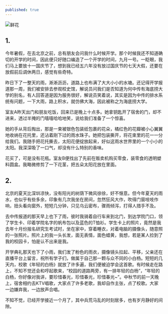 ```yaml
---
published: true
---
```

![鲜花](https://github.com/songofhailun/songofhailun.github.io/blob/master/_posts/%E9%B2%9C%E8%8A%B1.jpg?raw=true)

## 1.

今年暑假，在去北京之前，总有朋友会问我什么时候开学。那个时候我还不知道确切的开学的时间，因此便只好随口编造了一个开学的时间，九月一号。一眨眼，我们马上要放十一国庆节了，想到我已经五六年没有放过国庆节的七天大假，还要在放假前后调休两日，感觉有些奇特。

昨日下了一整天的雨，淅淅沥沥，道路上也布满了大大小小的水塘。还记得开学报道那一周，我们被安排去参观校史馆，解说员问我们是否知道为何中传有海底捞大学的别名，有人回答道是因为服务很好，解说员笑着说，其实是因为中传的排水系统有问题，一下大雨，路上积水，就仿佛大海，因此被称之为海底捞大学。

室友A昨天出门和朋友吃饭，回来已是晚上十点多。她拿钥匙开了宿舍的门，却不进来，透过半掩的门嘻嘻哈哈地笑，说给我们准备了一个惊喜。

她的手从背后掏出，那是一束被银色包装纸包裹的花朵，橘红色的花瓣被小心翼翼地收纳在花托里，还沾着刚下过的雨水珠子。她把包装撕开，将花束里的花一一分给我们。我随手把花托撕去，太阳花便绽放起来，好似这雨水世界里的一个小小的太阳。我深深吸了一口气，却没有什么特别的香味。

花买了，可是没有花瓶。室友B便找出了先前在贩卖机购买零食，装零食的透明塑料圆盒。我略微修剪了一下花茎，把五朵太阳花放在里面。

## 2.

北京的夏天比深圳凉快，没有阳光的树荫下微风徐徐，好不惬意。但今年夏天的雨水，也似乎有些多余，印象有几次我坐在房间，忽然狂风大作，吹得门窗吱吱作响，扭头看向窗外，短短几分钟，只见乌云密布，骤雨倾泻，打得人措手不及。

去中传报道的那天早上也下了雨，彼时我骑着自行车来到北门，到达学院门口，领了学生卡、印着学院名字的帆布包以及蓝色的T恤衫。学生卡上的照片，竟然是我去年十月份报名研究生考试时，坐在家中，穿着睡衣，对着电脑的摄像头，随意照的一张照片。照片上的我一头长发，面无表情，面色蜡黄，我想，若是某人捡到了我的校园卡，怕是认不出来是我。

开学典礼那天也下了小雨，我们发了粉色的雨衣，摄像镜头拉起、平移，父亲还在直播平台上留言，祝所有学子们，做属于自己那一颗与众不同的小白杨。短短的几天内，校歌《年轻的白杨》就放了许多遍，我们便被迫学会这首歌。有时候走在路上，不知不觉还会和哼起歌来，“校园的道路两旁，有一排年轻的白杨”，“年轻的白杨，你好像对我讲，要珍惜春光，珍惜春光，珍惜春光~”。中秋节的前一天晚上，宿舍相约去KTV唱歌，大家点了许多老歌，我却自作主张，点了校歌。大家一边嫌弃我，一边放声合唱。

不知不觉，已经开学接近一个月了，其中兵荒马乱的时刻居多，也有岁月静好的间隙。



